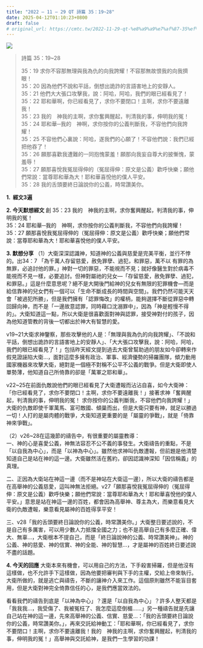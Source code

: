 ```yaml
---
title: "2022 – 11 – 29 QT 詩篇 35：19~28"
date: 2025-04-12T01:10:23+0800
draft: false
# original_url: https://cmtc.tw/2022-11-29-qt-%e8%a9%a9%e7%af%87-35%ef%bc%9a1928
---
```


![](/images/qt.jpg)
> 詩篇 35：19\~28
>
> 35：19 求你不容那無理與我為仇的向我誇耀！不容那無故恨我的向我擠眼！  
> 35：20 因為他們不說和平話，倒想出詭詐的言語害地上的安靜人。  
> 35：21 他們大大張口攻擊我，說：阿哈，阿哈，我們的眼已經看見了！  
> 35：22 耶和華啊，你已經看見了，求你不要閉口！主啊，求你不要遠離我！  
> 35：23 我的　神我的主啊，求你奮興醒起，判清我的事，伸明我的冤！  
> 35：24 耶和華─我的　神啊，求你按你的公義判斷我，不容他們向我誇耀！  
> 35：25 不容他們心裏說：阿哈，遂我們的心願了！不容他們說：我們已經把他吞了！  
> 35：26 願那喜歡我遭難的一同抱愧蒙羞！願那向我妄自尊大的披慚愧，蒙羞辱！  
> 35：27 願那喜悅我冤屈得伸的（冤屈得伸：原文是公義）歡呼快樂；願他們常說：當尊耶和華為大！耶和華喜悅他的僕人平安。  
> 35：28 我的舌頭要終日論說你的公義，時常讚美你。

**1.  經文3遍**

**2. 今天默想經文**
創 35：23 我的　神我的主啊，求你奮興醒起，判清我的事，伸明我的冤！  
35：24 耶和華─我的　神啊，求你按你的公義判斷我，不容他們向我誇耀！  
35：27 願那喜悅我冤屈得伸的（冤屈得伸：原文是公義）歡呼快樂；願他們常說：當尊耶和華為大！耶和華喜悅他的僕人平安。

**3. 默想分享**
（1）大衛深深認識神，知道神的公義與慈愛是完美平衡，並行不悖的。出34：7 「為千萬人存留慈愛，赦免罪孽、過犯，和罪惡，萬不以 有罪的為無罪，必追討他的罪。」神對一切的罪惡，不能視而不見；就好像醫生對於病毒不能視而不見一樣，必要追討。但神對屬祂的兒女—「存留慈愛，赦免罪孽、過犯，和罪惡。」這是什麼意思呢？絕不是大開後門給神的兒女有無限的犯罪機會—而是給信靠神的兒女們有一個可以「生命不斷成長的時間與空間」。我們仍然可能天天會「被過犯所勝」，但是我們擁有「認罪悔改」的權柄，能夠選擇不斷從罪惡中轉回歸向神，而不是「一邊故意認罪，同時藉口沈溺罪中」，因為「神是輕慢不得的」。大衛知道這一點，所以大衛是很喜歡面對神與認罪，接受神對付的孩子，因為他知道管教的背後一切都出於神大有智慧的愛。

v19\~21大衛求神鑒察，那些攻擊他的人是：「無理與我為仇的向我誇耀」、「不說和平話，倒想出詭詐的言語害地上的安靜人」、「大大張口攻擊我，說：阿哈，阿哈，我們的眼已經看見了！」包括昨天經文提到過去大衛曾幫助過的朋友如今卻轉來作假見證誣陷大衛…，面對這麼多擁有政治、軍事、經濟優勢的掃羅團隊，傾力動用國家機器來攻擊大衛，絕對是一個極不對稱不公平不公義的戰爭。但是大衛即使人單勢薄，他知道自己所倚靠的卻是「萬軍之耶和華」。

v22\~25在前面仇敵說他們的眼已經看見了大衛遭報而沾沾自喜，如今大衛神：「你已經看見了，求你不要閉口！主啊，求你不要遠離我！」接著求神「奮興醒起，判清我的事，伸明我的冤！ 求你按你的公義判斷我，不容他們向我誇耀！」大衛的仇敵即使千軍萬馬、富可敵國、傾巢而出，但是大衛只要有神，就足以勝過一切！人打的是屬肉體的戰爭，大衛知道更重要的是「屬靈的爭戰」，就是「倚靠神來爭戰」。

（2）v26\~28在這幾節的禱告中，有很重要的屬靈教導：  
一、神的心是喜愛公義，神無法容忍不公不義的事發生。大衛禱告的重點，不是「以自我為中心」，而是「以神為中心」。雖然他求神叫仇敵遭報，但前題是他清楚知道自己是站在神的這一邊。大衛雖然活在舊約，卻因認識神深知「因信稱義」的真理。

二、正因為大衛站在神這一邊（而不是神站在大衛這一邊），所以大衛的禱告都是在高舉神的公義慈愛，這叫神無法拒絕。v27「願那喜悅我冤屈得伸的（冤屈得伸：原文是公義）歡呼快樂；願他們常說：當尊耶和華為大！耶和華喜悅他的僕人平安。」意思是站在神這一邊的百姓，都會因為高舉神、尊主為大，而樂意看見大衛的仇敵遭報，樂意看見屬神的百姓得享平安！

三、v28「我的舌頭要終日論說你的公義，時常讚美你。」大衛整日要述說的，不是自己有多厲害，可以用少數人力抵擋全國之力；也不是高舉自己有多麼正確、偉大、無辜…，大衛根本不提自己，而是「終日論說神的公義、時常讚美神」。神的公義、神的慈愛、神的信實、神的全能、神的智慧…，才是屬神的百姓終日要述說不盡的話題。

**4. 今天的回應**
大衛本來有機會，可以用自己的方法，下手殺害掃羅，但是他沒有這樣做，也不允許手下這樣做，因為他要把審判與下手的主權，交給上帝來執行。大衛所做的，就是逃亡與禱告，不斷的讓神介入來工作。這個原則雖然不能盲目套用，但是大衛對神完全倚靠信任的心，是我們應當效法的。

看看我們的禱告到底是「以神為中心」？還是「以自我為中心」？許多人整天都是「我我我…，我受傷了、我被冤枉了、我怎麼這麼倒楣……」另一種禱告就是先讓自己站在神的這一邊，先來高舉神的公義、信實、慈愛…：「我的舌頭要終日論說你的公義，時常讚美你。」，再來交託給神動工：「耶和華啊，你已經看見了，求你不要閉口！主啊，求你不要遠離我！我的　神我的主啊，求你奮興醒起，判清我的事，伸明我的冤！」高舉神與交託給神，是我們一生學習的功課！
